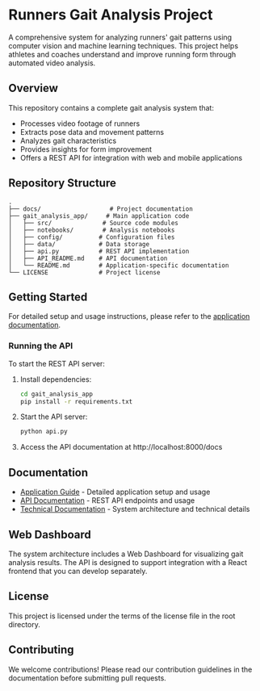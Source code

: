 # Runners Gait Analysis Project

A comprehensive system for analyzing runners' gait patterns using computer vision and machine learning techniques. This project helps athletes and coaches understand and improve running form through automated video analysis.

## Overview

This repository contains a complete gait analysis system that:

- Processes video footage of runners
- Extracts pose data and movement patterns
- Analyzes gait characteristics
- Provides insights for form improvement
- Offers a REST API for integration with web and mobile applications

## Repository Structure

```text
.
├── docs/                   # Project documentation
├── gait_analysis_app/     # Main application code
│   ├── src/              # Source code modules
│   ├── notebooks/        # Analysis notebooks
│   ├── config/          # Configuration files
│   ├── data/            # Data storage
│   ├── api.py           # REST API implementation
│   ├── API_README.md    # API documentation
│   └── README.md        # Application-specific documentation
└── LICENSE              # Project license
```

## Getting Started

For detailed setup and usage instructions, please refer to the [application documentation](gait_analysis_app/README.md).

### Running the API

To start the REST API server:

1. Install dependencies:
   ```bash
   cd gait_analysis_app
   pip install -r requirements.txt
   ```

2. Start the API server:
   ```bash
   python api.py
   ```

3. Access the API documentation at http://localhost:8000/docs

## Documentation

- [Application Guide](gait_analysis_app/README.md) - Detailed application setup and usage
- [API Documentation](gait_analysis_app/API_README.md) - REST API endpoints and usage
- [Technical Documentation](docs/) - System architecture and technical details

## Web Dashboard

The system architecture includes a Web Dashboard for visualizing gait analysis results. The API is designed to support integration with a React frontend that you can develop separately.

## License

This project is licensed under the terms of the license file in the root directory.

## Contributing

We welcome contributions! Please read our contribution guidelines in the documentation before submitting pull requests.
